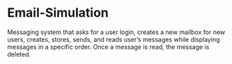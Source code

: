 # Email-Simulation
Messaging system that asks for a user login, creates a new mailbox for new users, creates, stores, sends, and reads user’s messages while displaying messages in a specific order. Once a message is read, the message is deleted.  
